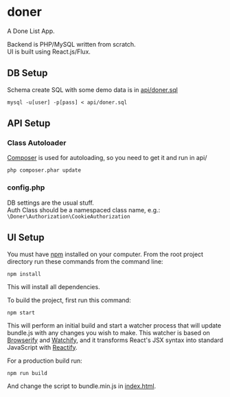 # doner
A Done List App.  
  
Backend is PHP/MySQL written from scratch.  
UI is built using React.js/Flux.

## DB Setup
Schema create SQL with some demo data is in [api/doner.sql](https://github.com/aidvu/doner/blob/master/api/doner.sql)  

    mysql -u[user] -p[pass] < api/doner.sql

## API Setup

### Class Autoloader
[Composer](https://getcomposer.org/) is used for autoloading, so you need to get it and run in api/  

    php composer.phar update

### config.php

DB settings are the usual stuff.    
Auth Class should be a namespaced class name, e.g.: ```\Doner\Authorization\CookieAuthorization```  

## UI Setup

You must have [npm](https://www.npmjs.org/) installed on your computer.
From the root project directory run these commands from the command line:

    npm install

This will install all dependencies.

To build the project, first run this command:

    npm start

This will perform an initial build and start a watcher process that will update bundle.js with any changes you wish to make.  This watcher is based on [Browserify](http://browserify.org/) and [Watchify](https://github.com/substack/watchify), and it transforms React's JSX syntax into standard JavaScript with [Reactify](https://github.com/andreypopp/reactify).

For a production build run:

    npm run build

And change the script to bundle.min.js in [index.html](https://github.com/aidvu/doner/blob/master/index.html#L34).  
